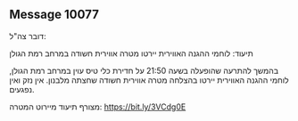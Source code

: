 ## Message 10077

דובר צה"ל:

תיעוד: לוחמי ההגנה האווירית יירטו מטרה אווירית חשודה במרחב רמת הגולן

בהמשך להתרעה שהופעלה בשעה 21:50 על חדירת כלי טיס עוין במרחב רמת הגולן, לוחמי ההגנה האווירית יירטו בהצלחה מטרה אווירית חשודה שחצתה מלבנון.
אין נזק ואין נפגעים.

מצורף תיעוד מיירוט המטרה: https://bit.ly/3VCdg0E


